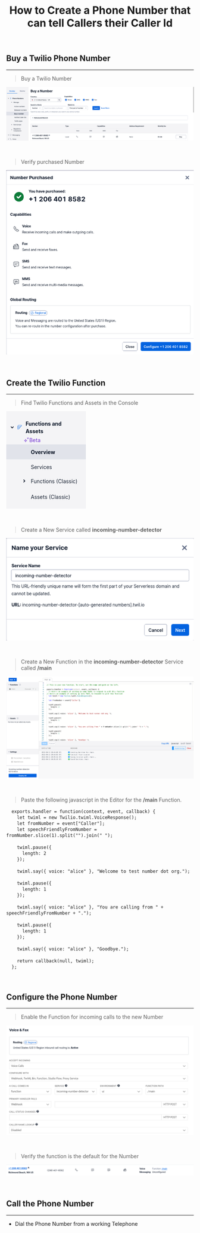 
# <center>How to Create a Phone Number that can tell Callers their Caller Id</center>

<br/>

## Buy a Twilio Phone Number

---

  > Buy a Twilio Number

  ![Buy a Twilio Number](/assets/images/buy-a-twilio-number.png)

  <br/>

  > Verify purchased Number

  ![Purchased Twilio Number](/assets/images/twilio-number-purchased.png)

<br/>

## Create the Twilio Function  

---

  > Find Twilio Functions and Assets in the Console

  ![Find Twilio Functions and Assets in the Console](/assets/images/find-functions-and-assets.png)

  <br/>

  > Create a New Service called **incoming-number-detector**

  ![Create a New Service](/assets/images/create-a-new-service.png)
  
  <br/>

  > Create a New Function in the **incoming-number-detector** Service called **/main**

  ![Create a New Function called /main](/assets/images/create-a-new-main-function.png)

  <br/>

  > Paste the following javascript in the Editor for the **/main** Function.

  ```
    exports.handler = function(context, event, callback) {  
      let twiml = new Twilio.twiml.VoiceResponse();        
      let fromNumber = event["Caller"];  
      let speechFriendlyFromNumber = fromNumber.slice(1).split("").join(" ");

      twiml.pause({
        length: 2
      });

      twiml.say({ voice: "alice" }, "Welcome to test number dot org.");

      twiml.pause({
        length: 1
      });

      twiml.say({ voice: "alice" }, "You are calling from " + speechFriendlyFromNumber + ".");

      twiml.pause({
        length: 1
      });

      twiml.say({ voice: "alice" }, "Goodbye.");

      return callback(null, twiml);
    };    
  ```
<br/>

## Configure the Phone Number

---

  > Enable the Function for incoming calls to the new Number

  ![Enable the Function for incoming calls to the new Number](/assets/images/enable-the-number-detector-function.png)

  <br/>

  > Verify the function is the default for the Number

  ![Verify the function is the default for the Number](/assets/images/verify-the-function-is-the-default-for-the-number.png)

<br/>

## Call the Phone Number

---

  * Dial the Phone Number from a working Telephone
